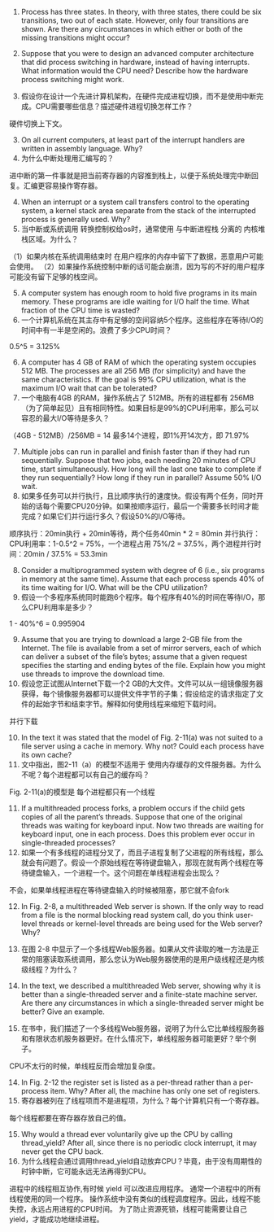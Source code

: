 1. Process has three  states. In theory, with three states, there could be six transitions, two out of each state. However, only four transitions are shown. Are there any circumstances in which either or both of the missing transitions might occur?

2. Suppose that you were to design an advanced computer architecture that did process switching in hardware, instead of having interrupts. What information would the CPU need? Describe how the hardware process switching might work.
2. 假设你在设计一个先进计算机架构，在硬件完成进程切换，而不是使用中断完成。CPU需要哪些信息？描述硬件进程切换怎样工作？

硬件切换上下文。

3. On all current computers, at least part of the interrupt handlers are written in assembly language. Why?
3. 为什么中断处理用汇编写的？

进中断的第一件事就是把当前寄存器的内容推到栈上，以便于系统处理完中断回复。汇编更容易操作寄存器。

4. When an interrupt or a system call transfers control to the operating system, a kernel stack area separate from the stack of the interrupted process is generally used. Why?
4. 当中断或系统调用 转换控制权给os时，通常使用 与中断进程栈 分离的 内核堆栈区域。为什么？

（1）如果内核在系统调用结束时 在用户程序的内存中留下了数据，恶意用户可能会使用。
（2）如果操作系统控制中断的话可能会崩溃，因为写的不好的用户程序可能没有留下足够的栈空间。

5. A computer system has enough room to hold five programs in its main memory. These programs are idle waiting for I/O half the time. What fraction of the CPU time is wasted?
5. 一个计算机系统在其主存中有足够的空间容纳5个程序。这些程序在等待I/O的时间中有一半是空闲的。浪费了多少CPU时间？

0.5^5 = 3.125%

6. A computer has 4 GB of RAM of which the operating system occupies 512 MB. The processes are all 256 MB (for simplicity) and have the same characteristics. If the goal is 99% CPU utilization, what is the maximum I/O wait that can be tolerated?
6. 一个电脑有4GB 的RAM，操作系统占了 512MB。所有的进程都有 256MB（为了简单起见）且有相同特性。如果目标是99%的CPU利用率，那么可以容忍的最大I/O等待是多久？

（4GB - 512MB）/256MB = 14
最多14个进程，即1%开14次方，即 71.97%

7. Multiple jobs can run in parallel and finish faster than if they had run sequentially. Suppose that two jobs, each needing 20 minutes of CPU time, start simultaneously. How long will the last one take to complete if they run sequentially? How long if they run in parallel? Assume 50% I/O wait.
7. 如果多任务可以并行执行，且比顺序执行的速度快。假设有两个任务，同时开始的话每个需要CPU20分钟。如果按顺序运行，最后一个需要多长时间才能完成？如果它们并行运行多久？假设50%的I/O等待。

顺序执行：20min执行 + 20min等待，两个任务40min * 2 = 80min
并行执行：CPU利用率：1-0.5^2 = 75%，一个进程占用 75%/2 = 37.5%，两个进程并行时间：20min / 37.5% = 53.3min

8. Consider a multiprogrammed system with degree of 6 (i.e., six programs in memory at the same time). Assume that each process spends 40% of its time waiting for I/O. What will be the CPU utilization?
8. 假设一个多程序系统同时能跑6个程序。每个程序有40%的时间在等待I/O，那么CPU利用率是多少？

1 - 40%^6 = 0.995904

9. Assume that you are trying to download a large 2-GB file from the Internet. The file is available from a set of mirror servers, each of which can deliver a subset of the file’s bytes; assume that a given request specifies the starting and ending bytes of the file. Explain how you might use threads to improve the download time.
9. 假设您正试图从Internet下载一个2 GB的大文件。文件可以从一组镜像服务器获得，每个镜像服务器都可以提供文件字节的子集；假设给定的请求指定了文件的起始字节和结束字节。解释如何使用线程来缩短下载时间。

并行下载

10. In the text it was stated that the model of Fig. 2-11(a) was not suited to a file server using a cache in memory. Why not? Could each process have its own cache?
10. 文中指出，图2-11（a）的模型不适用于 使用内存缓存的文件服务器。为什么不呢？每个进程都可以有自己的缓存吗？

Fig. 2-11(a)的模型是 每个进程都只有一个线程

11. If a multithreaded process forks, a problem occurs if the child gets copies of all the parent’s threads. Suppose that one of the original threads was waiting for keyboard input. Now two threads are waiting for keyboard input, one in each process. Does this problem ever occur in single-threaded processes?
11. 如果一个有多线程的进程分叉了，而且子进程复制了父进程的所有线程，那么就会有问题了。假设一个原始线程在等待键盘输入，那现在就有两个线程在等待键盘输入，一个进程一个。这个问题在单线程进程会出现么？

不会，如果单线程进程在等待键盘输入的时候被阻塞，那它就不会fork

12. In Fig. 2-8, a multithreaded Web server is shown. If the only way to read from a file is the normal blocking read system call, do you think user-level threads or kernel-level threads are being used for the Web server? Why?
12. 在图 2-8 中显示了一个多线程Web服务器。如果从文件读取的唯一方法是正常的阻塞读取系统调用，那么您认为Web服务器使用的是用户级线程还是内核级线程？为什么？


13. In the text, we described a multithreaded Web server, showing why it is better than a single-threaded server and a finite-state machine server. Are there any circumstances in which a single-threaded server might be better? Give an example.
13. 在书中，我们描述了一个多线程Web服务器，说明了为什么它比单线程服务器和有限状态机服务器更好。在什么情况下，单线程服务器可能更好？举个例子。

CPU不太行的时候，单线程反而会增加复杂度。

14. In Fig. 2-12 the register set is listed as a per-thread rather than a per-process item. Why? After all, the machine has only one set of registers.
14. 寄存器被列在了线程项而不是进程项，为什么？每个计算机只有一个寄存器。

每个线程都要在寄存器存放自己的值。

15. Why would a thread ever voluntarily give up the CPU by calling thread_yield? After all, since there is no periodic clock interrupt, it may never get the CPU back.
15. 为什么线程会通过调用thread_yield自动放弃CPU？毕竟，由于没有周期性的时钟中断，它可能永远无法再得到CPU。

进程中的线程相互协作,有时候 yield 可以改进应用程序。
通常一个进程中的所有线程使用的同一个程序。
操作系统中没有类似的线程调度程序。因此，线程不能失控，永远占用进程的CPU时间。
为了防止资源死锁，线程可能需要让自己 yield，才能成功地继续进程。